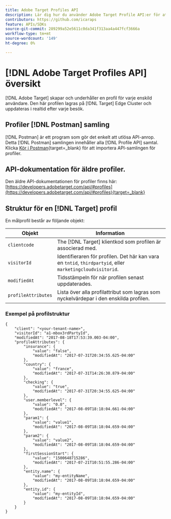```yaml
---
title: Adobe Target Profiles API
description: Lär dig hur du använder Adobe Target Profile API:er för att skicka besöksdata till [!DNL Target].
contributors: https://github.com/icaraps
feature: APIs/SDKs
source-git-commit: 289299a52e5611c0da341f313aa4a447fcf3666a
workflow-type: tm+mt
source-wordcount: '149'
ht-degree: 0%

---
```


# [!DNL Adobe Target Profiles API] översikt

[!DNL Adobe Target] skapar och underhåller en profil för varje enskild användare. Den här profilen lagras på [!DNL Target] Edge Cluster och uppdateras i realtid efter varje besök.

## Profiler [!DNL Postman] samling

[!DNL Postman] är ett program som gör det enkelt att utlösa API-anrop. Detta [!DNL Postman] samlingen innehåller alla [!DNL Profile API] samtal. Klicka [Kör i Postman](https://www.getpostman.com/collections/ec7376f9028977ccaa99){target=_blank} för att importera API-samlingen för profiler.

## API-dokumentation för äldre profiler.

Den äldre API-dokumentationen för profiler finns här: [https://developers.adobetarget.com/api/#profiles](https://developers.adobetarget.com/api/#profiles){target=_blank}

## Struktur för en [!DNL Target] profil

En målprofil består av följande objekt:

| Objekt | Information |
| --- | --- |
| `clientcode` | The [!DNL Target] klientkod som profilen är associerad med. |
| `visitorId` | Identifieraren för profilen. Det här kan vara en `tntid`, `thirdpartyid`, eller `marketingcloudvisitorid`. |
| `modifiedAt` | Tidsstämpeln för när profilen senast uppdaterades. |
| `profileAttributes` | Lista över alla profilattribut som lagras som nyckelvärdepar i den enskilda profilen. |

### Exempel på profilstruktur

```
{
    "client": "<your-tenant-name>",
    "visitorId": "a1-mbox3rdPartyId",
    "modifiedAt": "2017-08-18T17:53:39.003-04:00",
    "profileAttributes": {
        "insurance": {
            "value": "false",
            "modifiedAt": "2017-07-31T20:34:55.625-04:00"
        },
        "country": {
            "value": "france",
            "modifiedAt": "2017-07-31T14:26:30.879-04:00"
        },
        "checking": {
            "value": "true",
            "modifiedAt": "2017-07-31T20:34:55.625-04:00"
        },
        "user.memberlevel": {
            "value": "0.0",
            "modifiedAt": "2017-08-09T18:18:04.661-04:00"
        },
        "param1": {
            "value": "value1",
            "modifiedAt": "2017-08-09T18:18:04.659-04:00"
        },
        "param2": {
            "value": "value2",
            "modifiedAt": "2017-08-09T18:18:04.659-04:00"
        },
        "firstSessionStart": {
            "value": "1500648715286",
            "modifiedAt": "2017-07-21T10:51:55.286-04:00"
        },
        "entity.name": {
            "value": "my-entityName",
            "modifiedAt": "2017-08-09T18:18:04.659-04:00"
        },
        "entity.id": {
            "value": "my-entityId",
            "modifiedAt": "2017-08-09T18:18:04.659-04:00"
        }
    }
}
```
